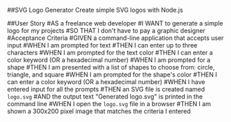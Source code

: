 ##SVG Logo Generator
Create simple SVG logos with Node.js

##User Story
#AS a freelance web developer
#I WANT to generate a simple logo for my projects
#SO THAT I don't have to pay a graphic designer
#Acceptance Criteria
#GIVEN a command-line application that accepts user input
#WHEN I am prompted for text
#THEN I can enter up to three characters
#WHEN I am prompted for the text color
#THEN I can enter a color keyword (OR a hexadecimal number)
#WHEN I am prompted for a shape
#THEN I am presented with a list of shapes to choose from: circle, triangle, and square
#WHEN I am prompted for the shape's color
#THEN I can enter a color keyword (OR a hexadecimal number)
#WHEN I have entered input for all the prompts
#THEN an SVG file is created named `logo.svg`
#AND the output text "Generated logo.svg" is printed in the command line
#WHEN I open the `logo.svg` file in a browser
#THEN I am shown a 300x200 pixel image that matches the criteria I entered
